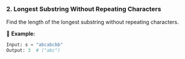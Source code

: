### **2. Longest Substring Without Repeating Characters**  
Find the length of the longest substring without repeating characters.  

📌 **Example:**  
```python
Input: s = "abcabcbb"  
Output: 3  # ("abc")
```

